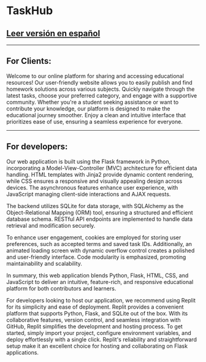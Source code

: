 # TaskHub

## [Leer versión en español](https://github.com/Jotalea/TaskHub)

---------------------------------------

##	For Clients:

Welcome to our online platform for sharing and accessing educational resources! Our user-friendly website allows you to easily publish and find homework solutions across various subjects. Quickly navigate through the latest tasks, choose your preferred category, and engage with a supportive community. Whether you're a student seeking assistance or want to contribute your knowledge, our platform is designed to make the educational journey smoother. Enjoy a clean and intuitive interface that prioritizes ease of use, ensuring a seamless experience for everyone.

---------------------------------------

##	For developers:

Our web application is built using the Flask framework in Python, incorporating a Model-View-Controller (MVC) architecture for efficient data handling. HTML templates with Jinja2 provide dynamic content rendering, while CSS ensures a responsive and visually appealing design across devices. The asynchronous features enhance user experience, with JavaScript managing client-side interactions and AJAX requests.

The backend utilizes SQLite for data storage, with SQLAlchemy as the Object-Relational Mapping (ORM) tool, ensuring a structured and efficient database schema. RESTful API endpoints are implemented to handle data retrieval and modification securely.

To enhance user engagement, cookies are employed for storing user preferences, such as accepted terms and saved task IDs. Additionally, an animated loading screen with dynamic overflow control creates a polished and user-friendly interface. Code modularity is emphasized, promoting maintainability and scalability.

In summary, this web application blends Python, Flask, HTML, CSS, and JavaScript to deliver an intuitive, feature-rich, and responsive educational platform for both contributors and learners.

For developers looking to host our application, we recommend using Replit for its simplicity and ease of deployment. Replit provides a convenient platform that supports Python, Flask, and SQLite out of the box. With its collaborative features, version control, and seamless integration with GitHub, Replit simplifies the development and hosting process. To get started, simply import your project, configure environment variables, and deploy effortlessly with a single click. Replit's reliability and straightforward setup make it an excellent choice for hosting and collaborating on Flask applications.
